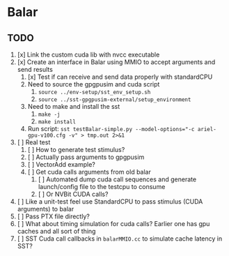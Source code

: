 # Balar

## TODO

1. [x] Link the custom cuda lib with nvcc executable
2. [x] Create an interface in Balar using MMIO to accept arguments and send results
    1. [x] Test if can receive and send data properly with standardCPU
    1. Need to source the gpgpusim and cuda script
        1. `source ../env-setup/sst_env_setup.sh `
        1. `source ../sst-gpgpusim-external/setup_environment`
    1. Need to make and install the sst
        1. `make -j`
        1. `make install`
    1. Run script: `sst testBalar-simple.py --model-options="-c ariel-gpu-v100.cfg -v" > tmp.out 2>&1`
3. [ ] Real test
    1. [ ] How to generate test stimulus?
    2. [ ] Actually pass arguments to gpgpusim
    3. [ ] VectorAdd example?
    4. [ ] Get cuda calls arguments from old balar
        1. [ ] Automated dump cuda call sequences and generate launch/config file to the testcpu to consume
        2. [ ] Or NVBit CUDA calls?
4. [ ] Like a unit-test feel use StandardCPU to pass stimulus (CUDA arguments) to balar
5. [ ] Pass PTX file directly? 
6. [ ] What about timing simulation for cuda calls? Earlier one has gpu caches and all sort of thing
7. [ ] SST Cuda call callbacks in `balarMMIO.cc` to simulate cache latency in SST?